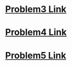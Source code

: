 # [Problem3 Link](https://colab.research.google.com/drive/1o2G8_C7iixl_0sdgAdZVPEJcMzYfh6hY?usp=sharing)

# [Problem4 Link](https://colab.research.google.com/drive/1iEO3wxAqMhM6r88m428L5kgtWKjQzbjc?usp=sharing)

# [Problem5 Link](https://colab.research.google.com/drive/17hkwk2W_ctyrw5judLEP1jN63x9CXdZF?usp=sharing)